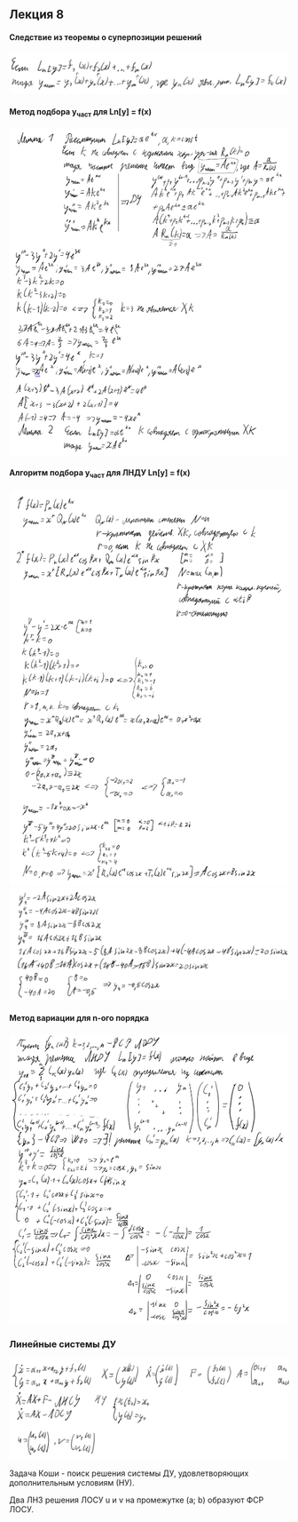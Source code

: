 ## Лекция 8

#### Следствие из теоремы о суперпозиции решений

<img src=source-figures/lect8-1.png>

#### Метод подбора y<sub>част</sub> для Ln\[y\] = f(x)

<img src=source-figures/lect8-2.png>

#### Алгоритм подбора y<sub>част</sub> для ЛНДУ Ln\[y\] = f(x)

<img src=source-figures/lect8-3.png>
<img src=source-figures/lect8-4.png>

#### Метод вариации для n-ого порядка

<img src=source-figures/lect8-5.png>

### Линейные системы ДУ

<img src=source-figures/lect8-6.png>

Задача Коши - поиск решения системы ДУ, удовлетворяющих дополнительным условиям (НУ).

Два ЛНЗ решения ЛОСУ u и v на промежутке (a; b) образуют ФСР ЛОСУ.
